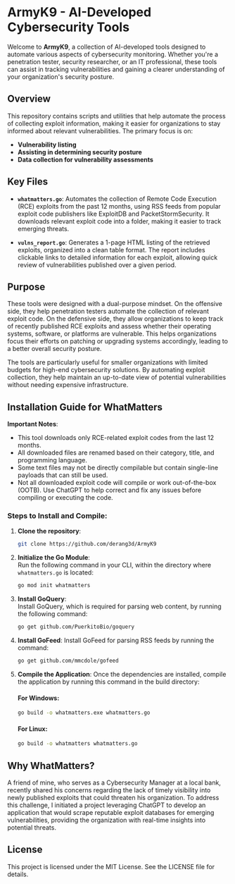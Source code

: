 
# ArmyK9 - AI-Developed Cybersecurity Tools

Welcome to **ArmyK9**, a collection of AI-developed tools designed to automate various aspects of cybersecurity monitoring. Whether you're a penetration tester, security researcher, or an IT professional, these tools can assist in tracking vulnerabilities and gaining a clearer understanding of your organization's security posture.

## Overview

This repository contains scripts and utilities that help automate the process of collecting exploit information, making it easier for organizations to stay informed about relevant vulnerabilities. The primary focus is on:

- **Vulnerability listing**
- **Assisting in determining security posture**
- **Data collection for vulnerability assessments**

## Key Files

- **`whatmatters.go`**: Automates the collection of Remote Code Execution (RCE) exploits from the past 12 months, using RSS feeds from popular exploit code publishers like ExploitDB and PacketStormSecurity. It downloads relevant exploit code into a folder, making it easier to track emerging threats.

- **`vulns_report.go`**: Generates a 1-page HTML listing of the retrieved exploits, organized into a clean table format. The report includes clickable links to detailed information for each exploit, allowing quick review of vulnerabilities published over a given period.

## Purpose

These tools were designed with a dual-purpose mindset. On the offensive side, they help penetration testers automate the collection of relevant exploit code. On the defensive side, they allow organizations to keep track of recently published RCE exploits and assess whether their operating systems, software, or platforms are vulnerable. This helps organizations focus their efforts on patching or upgrading systems accordingly, leading to a better overall security posture.

The tools are particularly useful for smaller organizations with limited budgets for high-end cybersecurity solutions. By automating exploit collection, they help maintain an up-to-date view of potential vulnerabilities without needing expensive infrastructure.

## Installation Guide for WhatMatters

**Important Notes**:
- This tool downloads only RCE-related exploit codes from the last 12 months.
- All downloaded files are renamed based on their category, title, and programming language.
- Some text files may not be directly compilable but contain single-line payloads that can still be used.
- Not all downloaded exploit code will compile or work out-of-the-box (OOTB). Use ChatGPT to help correct and fix any issues before compiling or executing the code.

### Steps to Install and Compile:

1. **Clone the repository**:
   
   ```bash
   git clone https://github.com/derang3d/ArmyK9
   ```

2. **Initialize the Go Module**:  
   Run the following command in your CLI, within the directory where `whatmatters.go` is located:

   ```bash
   go mod init whatmatters
   ```

3. **Install GoQuery**:  
   Install GoQuery, which is required for parsing web content, by running the following command:

   ```bash
   go get github.com/PuerkitoBio/goquery
   ```

4. **Install GoFeed**:
   Install GoFeed for parsing RSS feeds by running the command:

   ```bash
   go get github.com/mmcdole/gofeed
   ```

5. **Compile the Application**:
   Once the dependencies are installed, compile the application by running this command in the build directory:

   #### For Windows:
   ```bash
   go build -o whatmatters.exe whatmatters.go
   ```

   #### For Linux:
   ```bash
   go build -o whatmatters whatmatters.go
   ```

## Why WhatMatters?

A friend of mine, who serves as a Cybersecurity Manager at a local bank, recently shared his concerns regarding the lack of timely visibility into newly published exploits that could threaten his organization. To address this challenge, I initiated a project leveraging ChatGPT to develop an application that would scrape reputable exploit databases for emerging vulnerabilities, providing the organization with real-time insights into potential threats.

## License

This project is licensed under the MIT License. See the LICENSE file for details.
